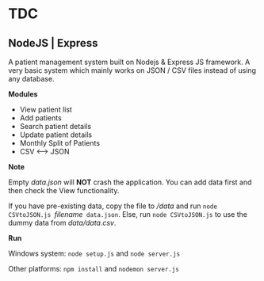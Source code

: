 TDC
=
## NodeJS | Express

A patient management system built on Nodejs & Express JS framework.
A very basic system which mainly works on JSON / CSV files instead of using any database.

**Modules**
- View patient list
- Add patients
- Search patient details
- Update patient details
- Monthly Split of Patients
- CSV <--> JSON

**Note**

Empty *data.json* will **NOT** crash the application. You can add data first and then check the View functionality.

If you have pre-existing data, copy the file to */data* and run `node CSVtoJSON.js `*filename*` data.json`.
Else, run `node CSVtoJSON.js` to use the dummy data from *data/data.csv*.

**Run**

Windows system: `node setup.js` and `node server.js`

Other platforms: `npm install` and `nodemon server.js`
